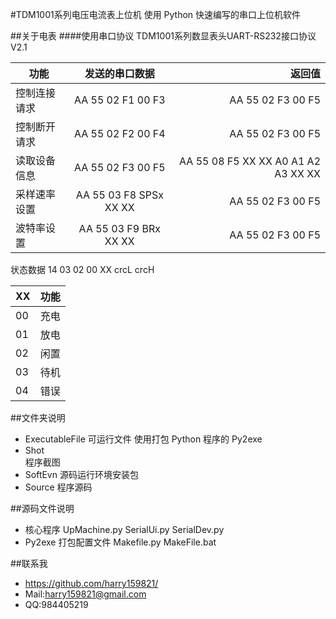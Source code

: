 #TDM1001系列电压电流表上位机
使用 Python 快速编写的串口上位机软件

##关于电表
####使用串口协议
TDM1001系列数显表头UART-RS232接口协议V2.1

| 功能           | 发送的串口数据    | 返回值            |
| -------------- |:-----------------:| -----------------:|
| 控制连接请求   | AA 55 02 F1 00 F3 | AA 55 02 F3 00 F5 |
| 控制断开请求   | AA 55 02 F2 00 F4 | AA 55 02 F3 00 F5 |
| 读取设备信息   | AA 55 02 F3 00 F5 | AA 55 08 F5 XX XX A0 A1 A2 A3 XX XX |
| 采样速率设置   | AA 55 03 F8 SPSx XX XX | AA 55 02 F3 00 F5 | 
| 波特率设置     | AA 55 03 F9 BRx XX XX  | AA 55 02 F3 00 F5 |

状态数据 14 03 02 00 XX crcL crcH


| XX | 功能 | 
| -- | ----:|
| 00 | 充电 |
| 01 | 放电 |
| 02 | 闲置 |
| 03 | 待机 |
| 04 | 错误 |

##文件夹说明
* ExecutableFile
    可运行文件 使用打包 Python 程序的 Py2exe
* Shot  
    程序截图
* SoftEvn 
    源码运行环境安装包
* Source 
    程序源码

##源码文件说明
* 核心程序
    UpMachine.py SerialUi.py SerialDev.py
* Py2exe 打包配置文件
    Makefile.py MakeFile.bat

##联系我
* https://github.com/harry159821/
* Mail:harry159821@gmail.com
* QQ:984405219
